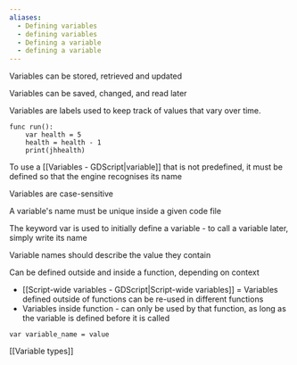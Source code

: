 ```yaml
---
aliases:
  - Defining variables
  - defining variables
  - Defining a variable
  - defining a variable
---
```

Variables can be stored, retrieved and updated

Variables can be saved, changed, and read later

Variables are labels used to keep track of values that vary over time.

```
func run():
	var health = 5 
	health = health - 1
	print(jhhealth)
```

To use a [[Variables - GDScript|variable]] that is not predefined, it must be defined so that the engine recognises its name 

Variables are case-sensitive 

A variable's name must be unique inside a given code file 

The keyword var is used to initially define a variable - to call a variable later, simply write its name

Variable names should describe the value they contain

Can be defined outside and inside a function, depending on context

+ [[Script-wide variables - GDScript|Script-wide variables]] = Variables defined outside of functions can be re-used in different functions 
+ Variables inside function - can only be used by that function, as long as the variable is defined before it is called

```gdscript
var variable_name = value
```

[[Variable types]]